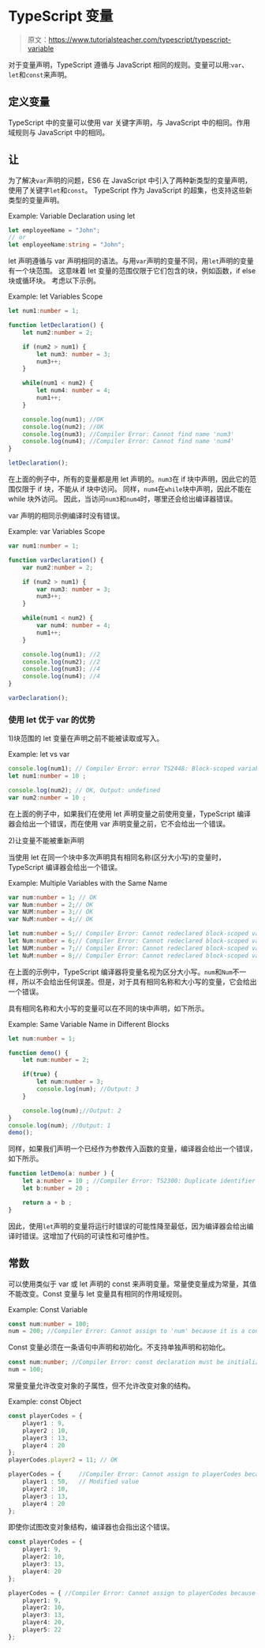# TypeScript 变量

> 原文：<https://www.tutorialsteacher.com/typescript/typescript-variable>

对于变量声明，TypeScript 遵循与 JavaScript 相同的规则。变量可以用:`var`、`let`和`const`来声明。

## 定义变量

TypeScript 中的变量可以使用 var 关键字声明，与 JavaScript 中的相同。作用域规则与 JavaScript 中的相同。

## 让

为了解决`var`声明的问题，ES6 在 JavaScript 中引入了两种新类型的变量声明，使用了关键字`let`和`const`。 TypeScript 作为 JavaScript 的超集，也支持这些新类型的变量声明。

Example: Variable Declaration using let 

```ts
let employeeName = "John";
// or 
let employeeName:string = "John"; 
```

let 声明遵循与 var 声明相同的语法。与用`var`声明的变量不同，用`let`声明的变量有一个块范围。 这意味着 let 变量的范围仅限于它们包含的块，例如函数，if else 块或循环块。 考虑以下示例。

Example: let Variables Scope 

```ts
let num1:number = 1; 

function letDeclaration() { 
    let num2:number = 2; 

    if (num2 > num1) { 
        let num3: number = 3;
        num3++; 
    } 

    while(num1 < num2) { 
        let num4: number = 4;
        num1++;
    }

    console.log(num1); //OK
    console.log(num2); //OK 
    console.log(num3); //Compiler Error: Cannot find name 'num3'
    console.log(num4); //Compiler Error: Cannot find name 'num4'
}

letDeclaration(); 
```

在上面的例子中，所有的变量都是用 let 声明的。`num3`在 if 块中声明，因此它的范围仅限于 if 块，不能从 if 块中访问。 同样，`num4`在`while`块中声明，因此不能在 while 块外访问。 因此，当访问`num3`和`num4`时，哪里还会给出编译器错误。

var 声明的相同示例编译时没有错误。

Example: var Variables Scope 

```ts
var num1:number = 1; 

function varDeclaration() { 
    var num2:number = 2; 

    if (num2 > num1) { 
        var num3: number = 3;
        num3++; 
    } 

    while(num1 < num2) { 
        var num4: number = 4;
        num1++;
    }

    console.log(num1); //2
    console.log(num2); //2 
    console.log(num3); //4
    console.log(num4); //4
}

varDeclaration(); 
```

### 使用 let 优于 var 的优势

1)块范围的 let 变量在声明之前不能被读取或写入。

Example: let vs var 

```ts
console.log(num1); // Compiler Error: error TS2448: Block-scoped variable 'num' used before its declaration
let num1:number = 10 ;

console.log(num2); // OK, Output: undefined 
var num2:number = 10 ; 
```

在上面的例子中，如果我们在使用 let 声明变量之前使用变量，TypeScript 编译器会给出一个错误，而在使用 var 声明变量之前，它不会给出一个错误。

2)让变量不能被重新声明

当使用 let 在同一个块中多次声明具有相同名称(区分大小写)的变量时，TypeScript 编译器会给出一个错误。

Example: Multiple Variables with the Same Name 

```ts
var num:number = 1; // OK
var Num:number = 2;// OK
var NUM:number = 3;// OK
var NuM:number = 4;// OK

let num:number = 5;// Compiler Error: Cannot redeclared block-scoped variable 'num'
let Num:number = 6;// Compiler Error: Cannot redeclared block-scoped variable 'Num'
let NUM:number = 7;// Compiler Error: Cannot redeclared block-scoped variable 'NUM'
let NuM:number = 8;// Compiler Error: Cannot redeclared block-scoped variable 'NuM' 
```

在上面的示例中，TypeScript 编译器将变量名视为区分大小写。`num`和`Num`不一样，所以不会给出任何误差。但是，对于具有相同名称和大小写的变量，它会给出一个错误。

具有相同名称和大小写的变量可以在不同的块中声明，如下所示。

Example: Same Variable Name in Different Blocks 

```ts
let num:number = 1; 

function demo() {
    let num:number = 2;

    if(true) { 
        let num:number = 3;
        console.log(num); //Output: 3
    }

    console.log(num);//Output: 2
}
console.log(num); //Output: 1
demo(); 
```

同样，如果我们声明一个已经作为参数传入函数的变量，编译器会给出一个错误，如下所示。

```ts
function letDemo(a: number ) { 
    let a:number = 10 ; //Compiler Error: TS2300: Duplicate identifier 'a'
    let b:number = 20 ; 

    return a + b ;
} 
```

因此，使用`let`声明的变量将运行时错误的可能性降至最低，因为编译器会给出编译时错误。这增加了代码的可读性和可维护性。

## 常数

可以使用类似于 var 或 let 声明的 const 来声明变量。常量使变量成为常量，其值不能改变。Const 变量与 let 变量具有相同的作用域规则。

Example: Const Variable 

```ts
const num:number = 100;
num = 200; //Compiler Error: Cannot assign to 'num' because it is a constant or read-only property 
```

Const 变量必须在一条语句中声明和初始化。不支持单独声明和初始化。

```ts
const num:number; //Compiler Error: const declaration must be initialized
num = 100; 
```

常量变量允许改变对象的子属性，但不允许改变对象的结构。

Example: const Object 

```ts
const playerCodes = { 
    player1 : 9, 
    player2 : 10, 
    player3 : 13, 
    player4 : 20
}; 
playerCodes.player2 = 11; // OK

playerCodes = {     //Compiler Error: Cannot assign to playerCodes because it is a constant or read-only
    player1 : 50,   // Modified value
    player2 : 10, 
    player3 : 13, 
    player4 : 20
}; 
```

即使你试图改变对象结构，编译器也会指出这个错误。

```ts
const playerCodes = { 
    player1: 9, 
    player2: 10, 
    player3: 13, 
    player4: 20
}; 

playerCodes = { //Compiler Error: Cannot assign to playerCodes because it is a constant or read-only
    player1: 9, 
    player2: 10, 
    player3: 13, 
    player4: 20, 
    player5: 22
}; 
```

